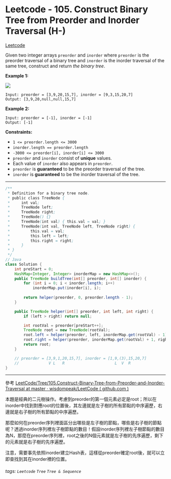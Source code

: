 # Leetcode - 105. Construct Binary Tree from Preorder and Inorder Traversal (H-)

[Leetcode](https://leetcode.com/problems/construct-binary-tree-from-preorder-and-inorder-traversal/description/)

Given two integer arrays `preorder` and `inorder` where `preorder` is the preorder traversal of a binary tree and `inorder` is the inorder traversal of the same tree, construct and return _the binary tree_.

**Example 1:**

![](https://assets.leetcode.com/uploads/2021/02/19/tree.jpg)
```
Input: preorder = [3,9,20,15,7], inorder = [9,3,15,20,7]
Output: [3,9,20,null,null,15,7]
```
**Example 2:**
```
Input: preorder = [-1], inorder = [-1]
Output: [-1]
```
**Constraints:**

-   `1 <= preorder.length <= 3000`
-   `inorder.length == preorder.length`
-   `-3000 <= preorder[i], inorder[i] <= 3000`
-   `preorder` and `inorder` consist of **unique** values.
-   Each value of `inorder` also appears in `preorder`.
-   `preorder` is **guaranteed** to be the preorder traversal of the tree.
-   `inorder` is **guaranteed** to be the inorder traversal of the tree.

---
```java
/**
 * Definition for a binary tree node.
 * public class TreeNode {
 *     int val;
 *     TreeNode left;
 *     TreeNode right;
 *     TreeNode() {}
 *     TreeNode(int val) { this.val = val; }
 *     TreeNode(int val, TreeNode left, TreeNode right) {
 *         this.val = val;
 *         this.left = left;
 *         this.right = right;
 *     }
 * }
 */
// Java
class Solution {
    int preStart = 0;
    HashMap<Integer, Integer> inorderMap = new HashMap<>();
    public TreeNode buildTree(int[] preorder, int[] inorder) {
        for (int i = 0; i < inorder.length; i++)
            inorderMap.put(inorder[i], i);
        
        return helper(preorder, 0, preorder.length - 1);
    }

    public TreeNode helper(int[] preorder, int left, int right) {
        if (left > right) return null;

        int rootVal = preorder[preStart++];
        TreeNode root = new TreeNode(rootVal);
        root.left = helper(preorder, left, inorderMap.get(rootVal) - 1);
        root.right = helper(preorder, inorderMap.get(rootVal) + 1, right);
        return root;
    }

    // preorder = [3,9,1,20,15,7], inorder = [1,9,(3),15,20,7]
    //             V L   R                      L  V  R
}
```
---

參考 [LeetCode/Tree/105.Construct-Binary-Tree-from-Preorder-and-Inorder-Traversal at master · wisdompeak/LeetCode ( github.com )](https://github.com/wisdompeak/LeetCode/tree/master/Tree/105.Construct-Binary-Tree-from-Preorder-and-Inorder-Traversal)

本題是經典的二元樹操作。考慮到preorder的第一個元素必定是root；所以在inorder中找到對應root的位置後，其左邊就是左子樹的所有節點的中序遍歷，右邊就是右子樹的所有節點的中序遍歷。

那麼如何在preorder序列裡面區分出哪些是左子樹的節點，哪些是右子樹的節點呢？透過inorder序列裡左子樹節點的數目！假設inorder序列裡左子樹節點的數目為N，那麼在preorder序列裡，root之後的N個元素就是左子樹的先序遍歷，剩下的元素就是右子樹的先序遍歷。

注意，需要事先依照inorder建立Hash表，這樣從preorder確定root後，就可以立即查找到其在inorder裡的位置。

###### tags: `Leetcode` `Tree` `Tree & Sequence`
